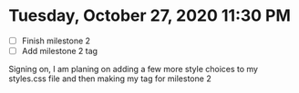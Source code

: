 # Tuesday, October 27, 2020 11:30 PM
- [ ] Finish milestone 2 
- [ ] Add milestone 2 tag

Signing on, I am planing on adding a few more style choices to my styles.css file and then making my tag for milestone 2 
